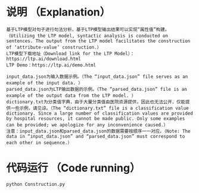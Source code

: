 # 说明 （Explanation）
    基于LTP模型对句子进行句法分析，基于LTP模型输出结果可以实现“属性值”构建。（Utilizing the LTP model, syntactic analysis is conducted on sentences. The output from the LTP model facilitates the construction of ‘attribute-value’ construction.）
    LTP模型下载地址（Download link for the LTP Model）：https://ltp.ai/download.html
    LTP Demo：https://ltp.ai/demo.html

    input_data.json为输入数据示例。（The “input_data.json” file serves as an example of the input data. ）
    parsed_data.json为LTP输出数据的示例。（The “parsed_data.json” file is an example of the output data from the LTP model. ）
    dictionary.txt为分类值字典，由于大量分类值由医院资源提供，因此也无法公开，仅能提供一些示例，请见谅。（The “dictionary.txt” file is a classification value dictionary. Since a large number of classification values are provided by hospital resources, it cannot be made public. Only some examples can be provided; we apologize for any inconvenience caused.）
    注意：input_data.json和parsed_data.json的数据需要按顺序一一对应。（Note: The data in “input_data.json” and “parsed_data.json” must correspond to each other in sequence.）

# 代码运行 （Code running）
    python Construction.py
    
    
